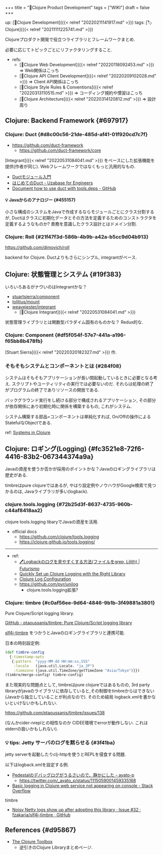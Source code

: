 +++
title = "📝Clojure Product Development"
tags = ["WIKI"]
draft = false
+++

up: [📂Clojure Development]({{< relref "20220211141917.md" >}}) tags: [🏷Clojure]({{< relref "20211111225741.md" >}})

Clojureプロダクト開発で役立つライブラリとフレームワークまとめ.

必要に応じてトピックごとにリファクタリングすること.

-   refs:
    -   [📝Clojure Web Development]({{< relref "20220118092453.md" >}}) => Web関係はこっち
    -   [📝Clojure API Client Development]({{< relref "20220209102028.md" >}}) => Client API関係はこっち
    -   [📝Clojure Style Rules & Conventions]({{< relref "20220313110515.md" >}}) => コーディング規約や慣習はこっち
    -   [📝Clojure Architecture]({{< relref "20220314120812.md" >}}) => 設計周り


## Clojure: Backend Framework {#697917}


### Clojure: Duct {#d8c00c56-21de-485d-af41-01f920cd7c7f}

-   <https://github.com/duct-framework>
    -   <https://github.com/duct-framework/core>

[Integrant]({{< relref "20220531084041.md" >}}) をベースにした拡張機能を提供(作者が同じ).
Webフレームワークではなくもっと汎用的なもの.

-   [Ductモジュール入門](https://www.slideshare.net/KentOhashi/duct-module-getting-started)
-   [はじめてのDuct - Uzabase for Engineers](https://tech.uzabase.com/entry/2018/04/03/115236)
-   [Document how to use duct with tools.deps - GitHub](https://github.com/duct-framework/duct/issues/92)


#### <span class="org-todo todo _">💡</span> Javaからのアナロジー {#455157}

小さな構成のシステムをJavaで作成するならモジュールごとにクラス分割するが,
Ductはクラスに初期化データとその方法を定義するためのコンストラクタを定義するようなものか?
責務を意識したクラス設計とはドメイン分割.


### Clojure: Roll {#21f47f3d-586b-4b9b-a42a-b5cc9d04b913}

<https://github.com/dimovich/roll>

backend for Clojure. Ductよりもさらにシンプル, integrantがベース.


## Clojure: 状態管理とシステム {#19f383}

いろいろあるがナウいのはIntegrantかな？

-   [stuartsierra/component](https://github.com/stuartsierra/component)
-   [tolitius/mount](https://github.com/tolitius/mount)
-   [weavejester/integrant](https://github.com/weavejester/integrant/projects?type=beta)
    -   [📝Clojure Integrant]({{< relref "20220531084041.md" >}})

状態管理ライブラリとは関数型パラダイム固有のものかな？ Redux的な.


### Clojure: Component {#df5f054f-57e7-441a-a196-f65bb8b478fb}

[Stuart Sierra]({{< relref "20220320182327.md" >}}) 作.


### そもそもシステムとコンポーネントとは {#284f08}

システムはそもそもアプリケーションが長い間起動しているときに必要となる考え. スクリプトやユーティリティの実行では必要ないのだ. それらは処理の終了がプログラムの終了でありリソースの開放である.

バックグラウンド実行をし続ける部分で構成されるアプリケーション, その部分が依存関係にあり初期化時に関係を構築するもの, これがシステム.

システム構築する部品=コンポーネントは単純化すれば, On/Offの操作によるStatefulなObjectである.

ref: [Systems in Clojure](https://grishaev.me/en/clj-book-systems/)


## Clojure: ロギング(Logging) {#fc3521e8-72f6-4416-83b2-067344374a9a}

Javaの資産を使うか否かが採用のポイントかな？Javaのロギングライブラリは歴史がある.

timbreはpure clojureではあるが, やはり設定例やノウハウがGoogle検索で見つかるのは, Javaライブラリが多い(logback).


### clojure.tools.logging {#72b25d3f-8637-4735-960b-c44af8418aa2}

clojure tools.logging libaryでJavaの資産を活用.

-   official docs
    -   <https://github.com/clojure/tools.logging>
    -   <https://clojure.github.io/tools.logging/>

---

-   ref:
    -   [🖊Logbackのログを見やすくする方法(ファイルをgrep, Lilith) | Futurismo](https://futurismo.biz/archives/6825/)
    -   [Quickly Set up Clojure Logging with the Right Library](https://spin.atomicobject.com/2015/05/11/clojure-logging/)
    -   [Clojure Log Configuration](https://www.solasistim.net/posts/clojure_log_configuration/)
    -   <https://github.com/pyr/unilog>
        -   clojure.tools.logging拡張?


### Clojure: timbre {#c0af56ee-9d64-4846-9b1b-3f49881a3801}

Pure Clojure/Script logging library.

[GitHub - ptaoussanis/timbre: Pure Clojure/Script logging library](https://github.com/ptaoussanis/timbre)

[slf4j-timbre](https://github.com/fzakaria/slf4j-timbre) をつかうとJavaのロギングライブラリと連携可能.

日本の時刻設定例:

```clojure
(def timbre-config
  {:timestamp-opts
   {:pattern  "yyyy-MM-dd HH:mm:ss,SSS"
    :locale   (java.util.Locale. "ja_JP")
    :tiemzone (java.util.TimeZone/getTimeZone "Asia/Tokyo")}})
(timbre/merge-config! timbre-config)
```

また現実的な問題点として, timbreはpure clojureではあるものの, 3rd party libraryがjavaのライブラリに依存していると,その制御をtimbreからはできない(Javaから独立していることが利点なので). そのため結局 logback.xmlを書かないといけないかもしれない.

<https://github.com/ptaoussanis/timbre/issues/138>

(なんかcider-nreplとの相性なのか CIDEE環境でerrorが動作しない. これはstderrの扱いかもしれない).


### <span class="org-todo todo _">💡</span> tips: Jetty サーバのログを黙らせる {#3f41ba}

jetty serverを起動したりclj-httpを使うとREPLを侵食する問題.

以下はlogback.xmlを設定する例.

-   [Pedestalのデバッグログがうるさいので、静かにした - ayato-p](https://scrapbox.io/ayato-p/Pedestal%E3%81%AE%E3%83%87%E3%83%90%E3%83%83%E3%82%B0%E3%83%AD%E3%82%B0%E3%81%8C%E3%81%86%E3%82%8B%E3%81%95%E3%81%84%E3%81%AE%E3%81%A7%E3%80%81%E9%9D%99%E3%81%8B%E3%81%AB%E3%81%97%E3%81%9F)
    -   <https://twitter.com/_ayato_p/status/1115059001459335168>
-   [Basic logging in Clojure web service not appearing on console - Stack Overflow](https://stackoverflow.com/questions/31371993/basic-logging-in-clojure-web-service-not-appearing-on-console)

timbre

-   [Noisy Netty logs show up after adopting this library · Issue #32 · fzakaria/slf4j-timbre · GitHub](https://github.com/fzakaria/slf4j-timbre/issues/32)


## References {#d95867}

-   [The Clojure Toolbox](https://www.clojure-toolbox.com/)
    -   逆引きのClojure Libraryまとめページ.
